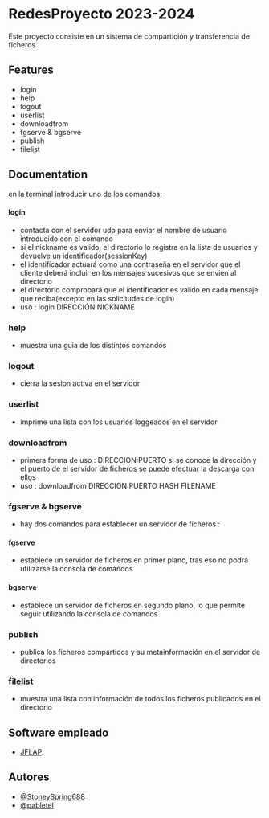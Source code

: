 # RedesProyecto 2023-2024



Este proyecto consiste en un sistema de compartición y transferencia de
ficheros

## Features

- login
- help
- logout
- userlist
- downloadfrom
- fgserve & bgserve
- publish
- filelist

## Documentation

en la terminal introducir uno de los comandos:
#### login
- contacta con el servidor udp para enviar el nombre de usuario introducido con el comando 
- si el nickname es valido, el directorio lo registra en la lista de usuarios y devuelve un identificador(sessionKey)
- el identificador actuará como una contraseña en el servidor que el cliente deberá incluir en los mensajes sucesivos que se envien al directorio
- el directorio comprobará que el identificador es valido en cada mensaje que reciba(excepto en las solicitudes de login)
- uso : login DIRECCIÓN NICKNAME

### help
- muestra una guia de los distintos comandos

### logout
- cierra la sesion activa en el servidor

### userlist
- imprime una lista con los usuarios loggeados en el servidor

### downloadfrom
- primera forma de uso : DIRECCION:PUERTO
  si se conoce la dirección y el puerto de el servidor de ficheros se puede efectuar la descarga con ellos
- uso : downloadfrom DIRECCION:PUERTO HASH FILENAME

### fgserve & bgserve
- hay dos comandos para establecer un servidor de ficheros :
#### fgserve
- establece un servidor de ficheros en primer plano, tras eso no podrá utilizarse la consola de comandos
#### bgserve
- establece un servidor de ficheros en segundo plano, lo que permite seguir utilizando la consola de comandos

### publish
- publica los ficheros compartidos y su metainformación en  el servidor de directorios

### filelist
- muestra una lista con información de todos los ficheros publicados en el directorio

## Software empleado

- [JFLAP](https://www.jflap.org). 

## Autores

- [@StoneySpring688](https://github.com/StoneySpring688)
- [@pabletel](https://github.com/pabletel)
